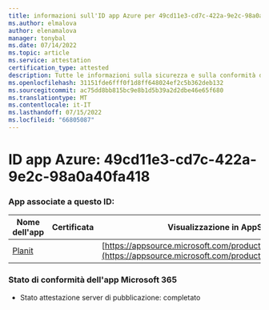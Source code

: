 ```yaml
---
title: informazioni sull'ID app Azure per 49cd11e3-cd7c-422a-9e2c-98a0a40fa418
ms.author: elmalova
author: elenamalova
manager: tonybal
ms.date: 07/14/2022
ms.topic: article
ms.service: attestation
certification_type: attested
description: Tutte le informazioni sulla sicurezza e sulla conformità disponibili per 49cd11e3-cd7c-422a-9e2c-98a0a40fa418.
ms.openlocfilehash: 31151fde6fff0f1d8ff648024ef2c5b362deb132
ms.sourcegitcommit: ac75dd8bb815bc9e8b1d5b39a2d2dbe46e65f680
ms.translationtype: MT
ms.contentlocale: it-IT
ms.lasthandoff: 07/15/2022
ms.locfileid: "66805087"
---
```

# <a name="azure-app-id-49cd11e3-cd7c-422a-9e2c-98a0a40fa418"></a>ID app Azure: 49cd11e3-cd7c-422a-9e2c-98a0a40fa418


### <a name="apps-associated-with-this-id"></a>App associate a questo ID:
| **Nome dell'app** | **Certificata** | **Visualizzazione in AppSource** |
|--------------|---------------|-----------------------|
| [Planit](../forward/WA200004211.md) |  | [https://appsource.microsoft.com/product/office/WA200004211](https://appsource.microsoft.com/product/office/WA200004211) |

### <a name="microsoft-365-app-compliance-status"></a>Stato di conformità dell'app Microsoft 365
- Stato attestazione server di pubblicazione: completato
